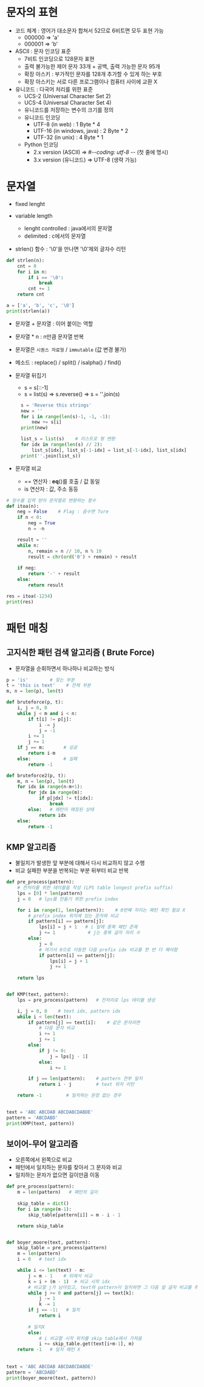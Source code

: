 # 문자의 표현
* 코드 체계 : 영어가 대소문자 합쳐서 52므로 6비트면 모두 표현 가능
  * 000000 => 'a'
  * 000001 => 'b'
* ASCII : 문자 인코딩 표준
  * 7비트 인코딩으로 128문자 표현
  * 출력 불가능한 제어 문자 33개 + 공백, 출력 가능한 문자 95개
  * 확장 아스키 : 부가적인 문자를 128개 추가할 수 있게 하는 부호
  * 확장 아스키는 서로 다른 프로그램이나 컴퓨터 사이에 교환 X
* 유니코드 : 다국어 처리를 위한 표준
  * UCS-2 (Universal Character Set 2)
  * UCS-4 (Universal Character Set 4)
  * 유니코드를 저장하는 변수의 크기를 정의
  * 유니코드 인코딩
    * UTF-8 (in web) : 1 Byte * 4
    * UTF-16 (in windows, java) : 2 Byte * 2
    * UTF-32 (in unix) : 4 Byte * 1
  * Python 인코딩
    * 2.x version (ASCII) => #-*-coding: utf-8 -*- (첫 줄에 명시)
    * 3.x version (유니코드) => UTF-8 (생략 가능)

# 문자열
* fixed lenght
* variable length
  * lenght controlled : java에서의 문자열
  * delimited : c에서의 문자열

* strlen() 함수 : '\0'을 만나면 '\0'제외 글자수 리턴
```python
def strlen(n):
    cnt = 0
    for i in n:
        if i == '\0':
            break
        cnt += 1
    return cnt

a = ['a', 'b', 'c', '\0']
print(strlen(a))
```

* 문자열 + 문자열 : 이어 붙이는 역할
* 문자열 * n : n만큼 문자열 반복
* 문자열은 `시퀀스 자료형` / `immutable` (값 변경 불가)
* 메소드 : replace() / split() / isalpha() / find()
* 문자열 뒤집기
  * s = s[::-1]
  * s = list(s) => s.reverse() => s = ''.join(s)
  ```python
    s = 'Reverse this strings'
    new = ''
    for i in range(len(s)-1, -1, -1):
        new += s[i]
    print(new)

    list_s = list(s)    # 리스트로 형 변환
    for idx in range(len(s) // 2):
        list_s[idx], list_s[-1-idx] = list_s[-1-idx], list_s[idx]
    print(''.join(list_s))
  ```

* 문자열 비교
  * == 연산자 : __eq__()를 호출 / 값 동일
  * is 연산자 : 값, 주소 동등

```python 
# 정수를 입력 받아 문자열로 변환하는 함수
def itoa(n):
    neg = False    # Flag : 음수면 Ture
    if n < 0:
        neg = True
        n = -n

    result = ''
    while n:
        n, remain = n // 10, n % 10
        result = chr(ord('0') + remain) + result
    
    if neg:
        return '-' + result
    else:
        return result

res = itoa(-1234)
print(res)
```

# 패턴 매칭
## 고지식한 패턴 검색 알고리즘 ( Brute Force)
* 문자열을 순회하면서 하나하나 비교하는 방식
```python
p = 'is'        # 찾는 부분
t = 'this is text'    # 전체 부분
m, n = len(p), len(t)

def bruteforce(p, t):
    i, j = 0, 0
    while j < m and i < n:
        if t[i] != p[j]:
            i -= j
            j = -1
        i += 1
        j += 1
    if j == m:       # 성공
        return i-m
    else:            # 실패
        return -1
```
``` python
def bruteforce2(p, t):
    m, n = len(p), len(t)
    for idx in range(n-m+1):
        for jdx in range(m):
            if p[jdx] != t[idx]:
                break
        else:   # 패턴이 매칭된 상태
            return idx
    else:
        return -1
```

## KMP 알고리즘
* 불일치가 발생한 앞 부분에 대해서 다시 비교하지 않고 수행
* 비교 실패한 부분을 반복되는 부분 뒤부터 비교 반복
```python
def pre_process(pattern):
    # 전처리를 위한 테이블을 작성 (LPS table longest prefix suffix)
    lps = [0] * len(pattern)
    j = 0   # lps를 만들기 위한 prefix index

    for i in range(1, len(pattern)):    # 0번째 자리는 패턴 확인 필요 X
        # prefix index 위치에 있는 문자와 비교
        if pattern[i] == pattern[j]:
            lps[i] = j + 1   # i 앞에 중복 패턴 존재
            j += 1            # j는 중복 글자 자리 수
        else:
            j = 0
            # 여기서 0으로 이동한 다음 prefix idx 비교를 한 번 더 해야함
            if pattern[i] == pattern[j]:
                lps[i] = j + 1
                j += 1
    
    return lps


def KMP(text, pattern):
    lps = pre_process(pattern)   # 전처리로 lps 테이블 생성

    i, j = 0, 0    # text idx, pattern idx
    while i < len(text):
        if pattern[j] == text[i]:    # 같은 문자라면
            # 다음 문자 비교 
            i += 1
            j += 1
        else:
            if j != 0:
                j = lps[j - 1]
            else:
                i += 1

        if j == len(pattern):    # pattern 전부 일치
            return i - j         # text 위치 리턴

    return -1         # 일치하는 문장 없는 경우

    
text = 'ABC ABCDAB ABCDABCDABDE'
pattern = 'ABCDABD'
print(KMP(text, pattern))
```
  
## 보이어-무어 알고리즘
* 오른쪽에서 왼쪽으로 비교
* 패턴에서 일치하는 문자를 찾아서 그 문자와 비교
* 일치하는 문자가 없으면 길이만큼 이동
```python
def pre_process(pattern):
    m = len(pattern)   # 패턴의 길이
    
    skip_table = dict()
    for i in range(m-1):
        skip_table[pattern[i]] = m - i - 1

    return skip_table


def boyer_moore(text, pattern):
    skip_table = pre_process(pattern)
    m = len(pattern)
    i = 0   # text idx

    while i <= len(text) - m:
        j = m - 1    # 뒤에서 비교
        k = i + (m - 1)  # 비교 시작 idx
        # 비교할 j가 남아있고, text와 pattern이 일치하면 그 다음 앞 글자 비교를 위해 인덱스 감소
        while j >= 0 and pattern[j] == text[k]:
            j -= 1
            k -= 1
        if j == -1:   # 일치
            return i
        
        # 일치X
        else:
            # i 비교할 시작 위치를 skip table에서 가져옴
            i += skip_table.get(text[i+m-1], m)
    return -1   # 일치 패턴 X
    
    
text = 'ABC ABCDAB ABCDABCDABDE'
pattern = 'ABCDABD'
print(boyer_moore(text, pattern))
```